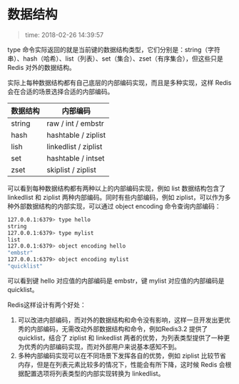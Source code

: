 # 数据结构
>time: 2018-02-26 14:39:57  

type 命令实际返回的就是当前键的数据结构类型，它们分别是：string（字符串）、hash（哈希）、list（列表）、set（集合）、zset（有序集合），但这些只是 Redis 对外的数据结构。

实际上每种数据结构都有自己底层的内部编码实现，而且是多种实现，这样 Redis 会在合适的场景选择合适的内部编码。

| 数据结构 | 内部编码 |
|---|---|
| string | raw / int / embstr |
| hash | hashtable / ziplist |
| lish | linkedlist / ziplist |
| set | hashtable / intset |
| zset | skiplist / ziplist |


可以看到每种数据结构都有两种以上的内部编码实现，例如 list 数据结构包含了 linkedlist 和 ziplist 两种内部编码。同时有些内部编码，例如 ziplist，可以作为多种外部数据结构的内部实现，可以通过 object encoding 命令查询内部编码：
```bash
127.0.0.1:6379> type hello
string
127.0.0.1:6379> type mylist
list
127.0.0.1:6379> object encoding hello
"embstr"
127.0.0.1:6379> object encoding mylist
"quicklist"
```

可以看到键 hello 对应值的内部编码是 embstr，键 mylist 对应值的内部编码是 quicklist。

Redis这样设计有两个好处：
1. 可以改进内部编码，而对外的数据结构和命令没有影响，这样一旦开发出更优秀的内部编码，无需改动外部数据结构和命令，例如Redis3.2 提供了 quicklist，结合了 ziplist 和 linkedlist 两者的优势，为列表类型提供了一种更为优秀的内部编码实现，而对外部用户来说基本感知不到。
1. 多种内部编码实现可以在不同场景下发挥各自的优势，例如 ziplist 比较节省内存，但是在列表元素比较多的情况下，性能会有所下降，这时候 Redis 会根据配置选项将列表类型的内部实现转换为 linkedlist。